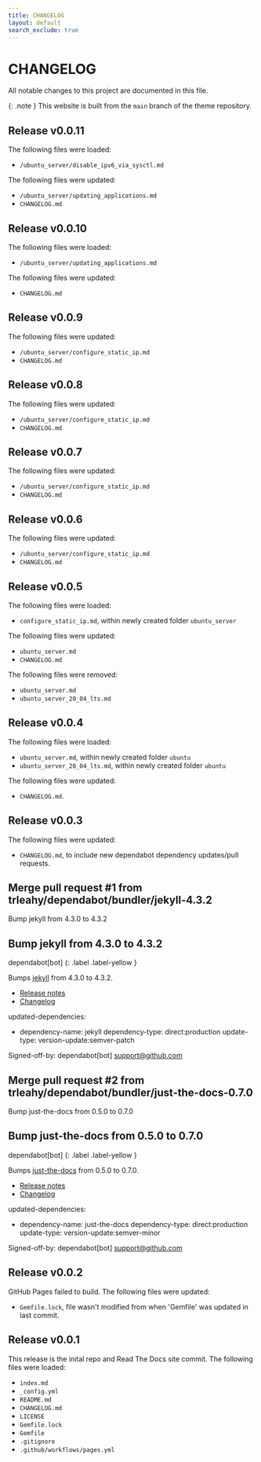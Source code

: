 ```yaml
---
title: CHANGELOG
layout: default
search_exclude: true
---
```


# CHANGELOG

All notable changes to this project are documented in this file.

{: .note }
This website is built from the `main` branch of the theme repository.

## Release v0.0.11

The following files were loaded:
- `/ubuntu_server/disable_ipv6_via_sysctl.md`

The following files were updated:
- `/ubuntu_server/updating_applications.md`
- `CHANGELOG.md`

## Release v0.0.10

The following files were loaded:
- `/ubuntu_server/updating_applications.md`

The following files were updated:
- `CHANGELOG.md`

## Release v0.0.9

The following files were updated:
- `/ubuntu_server/configure_static_ip.md`
- `CHANGELOG.md`

## Release v0.0.8

The following files were updated:
- `/ubuntu_server/configure_static_ip.md`
- `CHANGELOG.md`

## Release v0.0.7

The following files were updated:
- `/ubuntu_server/configure_static_ip.md`
- `CHANGELOG.md`

## Release v0.0.6

The following files were updated:
- `/ubuntu_server/configure_static_ip.md`
- `CHANGELOG.md`

## Release v0.0.5

The following files were loaded:
- `configure_static_ip.md`, within newly created folder `ubuntu_server`

The following files were updated:
- `ubuntu_server.md`
- `CHANGELOG.md`

The following files were removed:
- `ubuntu_server.md`
- `ubuntu_server_20_04_lts.md`

## Release v0.0.4

The following files were loaded:
- `ubuntu_server.md`, within newly created folder `ubuntu`
- `ubuntu_server_20_04_lts.md`, within newly created folder `ubuntu`

The following files were updated:
- `CHANGELOG.md`.

## Release v0.0.3

The following files were updated:
- `CHANGELOG.md`, to include new dependabot dependency updates/pull requests.

## Merge pull request #1 from trleahy/dependabot/bundler/jekyll-4.3.2

Bump jekyll from 4.3.0 to 4.3.2

## Bump jekyll from 4.3.0 to 4.3.2

dependabot[bot]
{: .label .label-yellow }

Bumps [jekyll](https://github.com/jekyll/jekyll) from 4.3.0 to 4.3.2.
- [Release notes](https://github.com/jekyll/jekyll/releases)
- [Changelog](https://github.com/jekyll/jekyll/blob/master/History.markdown)

updated-dependencies:
- dependency-name: jekyll
  dependency-type: direct:production
  update-type: version-update:semver-patch

Signed-off-by: dependabot[bot] <support@github.com>

## Merge pull request #2 from trleahy/dependabot/bundler/just-the-docs-0.7.0

Bump just-the-docs from 0.5.0 to 0.7.0

## Bump just-the-docs from 0.5.0 to 0.7.0

dependabot[bot]
{: .label .label-yellow }

Bumps [just-the-docs](https://github.com/just-the-docs/just-the-docs) from 0.5.0 to 0.7.0.
- [Release notes](https://github.com/just-the-docs/just-the-docs/releases)
- [Changelog](https://github.com/just-the-docs/just-the-docs/blob/main/CHANGELOG.md)

updated-dependencies:
- dependency-name: just-the-docs
  dependency-type: direct:production
  update-type: version-update:semver-minor

Signed-off-by: dependabot[bot] <support@github.com>

## Release v0.0.2

GitHub Pages failed to build.
The following files were updated:
- `Gemfile.lock`, file wasn't modified from when 'Gemfile' was updated in last commit.

## Release v0.0.1

This release is the inital repo and Read The Docs site commit.
The following files were loaded:
- `index.md`
- `_config.yml`
- `README.md`
- `CHANGELOG.md`
- `LICENSE`
- `Gemfile.lock`
- `Gemfile`
- `.gitignore`
- `.github/workflows/pages.yml`
